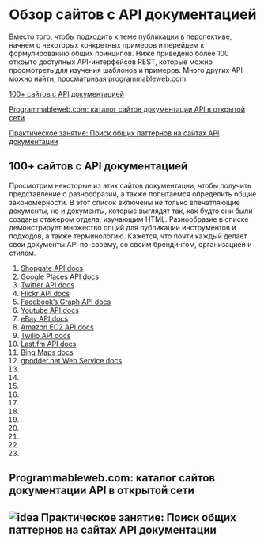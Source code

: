 # Обзор сайтов с API документацией

Вместо того, чтобы подходить к теме публикации в перспективе, начнем с некоторых конкретных примеров и перейдем к формулированию общих принципов. Ниже приведено более 100 открыто доступных API-интерфейсов REST, которые можно просмотреть для изучения шаблонов и примеров. Много других API можно найти, просматривая [programmableweb.com](https://www.programmableweb.com/).

[100+ сайтов с API документацией](#list)

[Programmableweb.com: каталог сайтов документации API в открытой сети](#catalog)

[Практическое занятие: Поиск общих паттернов на сайтах API документации](#activivty)

<a name="list"></a>
## 100+ сайтов с API документацией

Просмотрим некоторые из этих сайтов документации, чтобы получить представление о разнообразии, а также попытаемся определить общие закономерности. В этот список включены не только впечатляющие документы, но и документы, которые выглядят так, как будто они были созданы стажером отдела, изучающим HTML. Разнообразие в списке демонстрирует множество опций для публикации инструментов и подходов, а также терминологию. Кажется, что почти каждый делает свои документы API по-своему, со своим брендингом, организацией и стилем.

1. [Shopgate API docs]()
2. [Google Places API docs]()
3. [Twitter API docs]()
4. [Flickr API docs]()
5. [Facebook’s Graph API docs]()
6. [Youtube API docs]()
7. [eBay API docs]()
8. [Amazon EC2 API docs]()
9. [Twilio API docs]()
10. [Last.fm API docs]()
11. [Bing Maps docs]()
12. [gpodder.net Web Service docs]()
13. []()
14. []()
15. []()
16. []()
17. []()
18. []()
19. []()
20. []()
21. []()
22. []()
23. []()








<a name="catalog"></a>
## Programmableweb.com: каталог сайтов документации API в открытой сети

<a name="activivty"></a>
## ![idea](https://github.com/Starkovden/Documenting_APIs/blob/master/1.%20Introduction%20to%20REST%20APIs/pics/1.jpg?raw=true) Практическое занятие: Поиск общих паттернов на сайтах API документации
